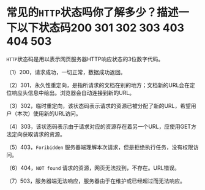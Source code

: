# 常见的`HTTP`状态吗你了解多少？描述一下以下状态码200 301 302 303 403 404 503

`HTTP`状态码是用以表示网页服务器HTTP响应状态的3位数字代码。

（1）200，请求成功，一切正常，数据成功返回。

（2）301，永久性重定向，是指所请求的文档在别的地方；文档新的URL会在定位响应头信息中给出。浏览器会自动连接到新的URL。

（3）302，临时重定向，该状态码表示请求的资源已被分配了新的URL，希望用户（本次）使用新的URL访问。

（4）303，该状态码表示由于请求对应的资源存在着另一个URL，应使用GET方法定向获取请求的资源。

（5）403，`Foribidden` 服务器端理解本次请求，但是拒绝执行任务，没有权限访问。

（6）404，`NOT found` 请求的资源，网页无法找到，不存在。URL错误。

（7）503，服务器端无法响应，服务器由于在维护或已经超过而无法响应。

